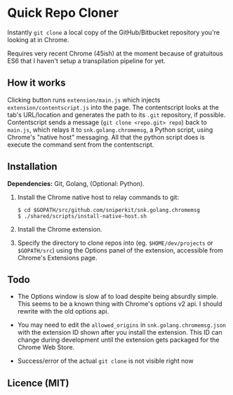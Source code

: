 # Quick Repo Cloner

Instantly `git clone` a local copy of the GitHub/Bitbucket repository you're looking at in Chrome.

Requires very recent Chrome (45ish) at the moment because of gratuitous ES6 that I haven't setup a transpilation pipeline for yet.


## How it works

Clicking button runs `extension/main.js` which injects `extension/contentscript.js` into the page. The contentscript looks at the tab's URL/location and generates the path to its `.git` repository, if possible. Contentscript sends a message (`git clone <repo.git> repo`) back to `main.js`, which relays it to `snk.golang.chromemsg`, a Python script, using Chrome's "native host" messaging. All that the python script does is execute the command sent from the contentscript.


## Installation

**Dependencies:** Git, Golang, (Optional: Python).

1. Install the Chrome native host to relay commands to git:
    ```shell
    $ cd $GOPATH/src/github.com/sniperkit/snk.golang.chromemsg
    $ ./shared/scripts/install-native-host.sh
    ```

2. Install the Chrome extension.

3. Specify the directory to clone repos into (eg. `$HOME/dev/projects` or `$GOPATH/src`) using the Options panel of the extension, accessible from Chrome's Extensions page.


## Todo

- The Options window is slow af to load despite being absurdly simple. This seems to be a known thing with Chrome's options v2 api. I should rewrite with the old options api.

- You may need to edit the `allowed_origins` in `snk.golang.chromemsg.json` with the extension ID shown after you install the extension. This ID can change during development until the extension gets packaged for the Chrome Web Store.

- Success/error of the actual `git clone` is not visible right now


## Licence (MIT)

